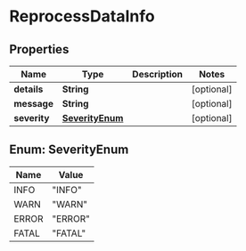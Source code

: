 # ReprocessDataInfo

## Properties
Name | Type | Description | Notes
------------ | ------------- | ------------- | -------------
**details** | **String** |  |  [optional]
**message** | **String** |  |  [optional]
**severity** | [**SeverityEnum**](#SeverityEnum) |  |  [optional]

<a name="SeverityEnum"></a>
## Enum: SeverityEnum
Name | Value
---- | -----
INFO | &quot;INFO&quot;
WARN | &quot;WARN&quot;
ERROR | &quot;ERROR&quot;
FATAL | &quot;FATAL&quot;
